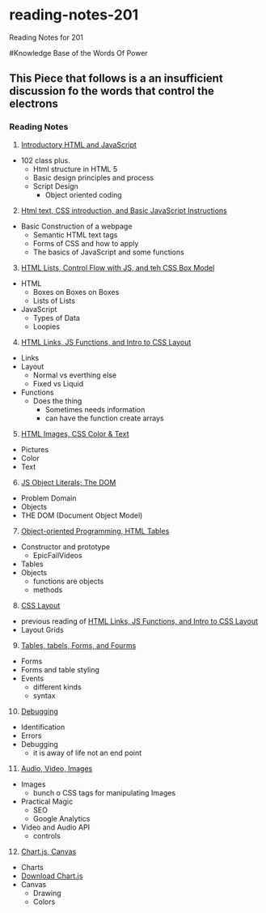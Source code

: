 # reading-notes-201
Reading Notes for 201

#Knowledge Base of the Words Of Power
## This Piece that follows is a an insufficient discussion fo the words that control the electrons

### Reading Notes
1. [Introductory HTML and JavaScript](class-01.md)
 - 102 class plus.
   - Html structure in HTML 5
   - Basic design principles and process
   - Script Design
     - Object oriented coding
  
2. [Html text, CSS introduction, and Basic JavaScript Instructions](class-02.md)
 - Basic Construction of a webpage
   - Semantic HTML text tags
   - Forms of CSS and how to apply
   - The basics of JavaScript and some functions

3. [HTML Lists, Control Flow with JS, and teh CSS Box Model](class-03.md)
  - HTML
    - Boxes on Boxes on Boxes
    - Lists of Lists
  - JavaScript
    - Types of Data
    - Loopies

4. [HTML Links, JS Functions, and Intro to CSS Layout](class-04.md)
- Links
- Layout
  - Normal vs everthing else
  - Fixed vs Liquid
- Functions
  - Does the thing
    - Sometimes needs information
    - can have the function create arrays

5. [HTML Images, CSS Color & Text](class-05.md)
- Pictures
- Color
- Text

6. [JS Object Literals; The DOM](class-06.md)
- Problem Domain
- Objects
- THE DOM (Document Object Model)

7. [Object-oriented Programming, HTML Tables](class-07.md)
- Constructor and prototype
  - EpicFailVideos
- Tables
- Objects
  - functions are objects
  - methods

8. [CSS Layout](class-08.md)
- previous reading of [HTML Links, JS Functions, and Intro to CSS Layout](class-04.md)
- Layout Grids

9. [Tables, tabels, Forms, and Fourms](class-09.md)
- Forms
- Forms and table styling
- Events
  - different kinds
  - syntax

10. [Debugging](class-10.md)
- Identification
- Errors
- Debugging
  - it is away of life not an end point

11. [Audio, Video, Images](class-11.md)
- Images
  - bunch o CSS tags for manipulating Images
- Practical Magic
  - SEO
  - Google Analytics
- Video and Audio API
  - controls

12. [Chart.js, Canvas](class-12.md)
- Charts
 - [Download Chart.js](https://www.chartjs.org/docs/latest/)
- Canvas
  - Drawing
  - Colors